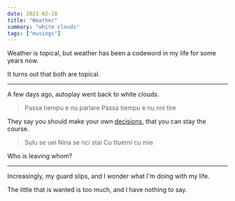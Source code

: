 ```yaml
---
date: 2021-02-18
title: "Weather"
summary: "white clouds"
tags: ["musings"]
---
```


Weather is topical, but weather has been a codeword in my life for some years now.

It turns out that both are topical.

---

A few days ago, autoplay went back to white clouds.

> Passa tiempu e nu parlare
> Passa tiempu e nu nni tire

They say you should make your own [decisions](https://wanshenl.me/blog/2020-09-06-duty/), that you can stay the course.

> Sulu se uei
> Nina se nci stai
> Cu ttuerni cu mie

Who is leaving whom?

---

Increasingly, my guard slips, and I wonder what I'm doing with my life.

The little that is wanted is too much, and I have nothing to say.

